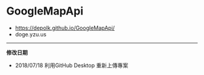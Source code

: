 # GoogleMapApi
- https://depolk.github.io/GoogleMapApi/
- doge.yzu.us
---
**修改日期**
- 2018/07/18 利用GitHub Desktop 重新上傳專案
